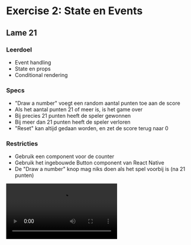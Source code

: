 # Exercise 2: State en Events

## Lame 21

### Leerdoel
- Event handling
- State en props
- Conditional rendering

### Specs
- "Draw a number" voegt een random aantal punten toe aan de score
- Als het aantal punten 21 of meer is, is het game over
- Bij precies 21 punten heeft de speler gewonnen
- Bij meer dan 21 punten heeft de speler verloren
- "Reset" kan altijd gedaan worden, en zet de score terug naar 0

### Restricties
- Gebruik een component voor de counter
- Gebruik het ingebouwde Button component van React Native
- De "Draw a number" knop mag niks doen als het spel voorbij is (na 21 punten)

![layout](./movie.mov)

